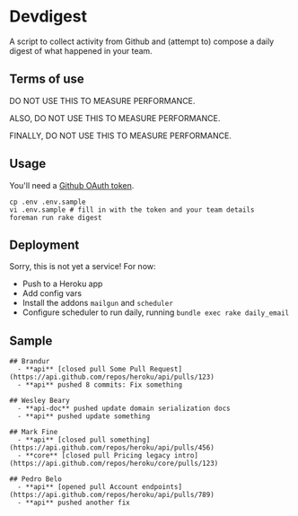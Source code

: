 # Devdigest

A script to collect activity from Github and (attempt to) compose a daily digest of what happened in your team.


## Terms of use

DO NOT USE THIS TO MEASURE PERFORMANCE.

ALSO, DO NOT USE THIS TO MEASURE PERFORMANCE.

FINALLY, DO NOT USE THIS TO MEASURE PERFORMANCE.


## Usage

You'll need a [Github OAuth token](https://help.github.com/articles/creating-an-oauth-token-for-command-line-use).

    cp .env .env.sample
    vi .env.sample # fill in with the token and your team details
    foreman run rake digest


## Deployment

Sorry, this is not yet a service! For now:

  - Push to a Heroku app
  - Add config vars
  - Install the addons `mailgun` and `scheduler`
  - Configure scheduler to run daily, running `bundle exec rake daily_email`


## Sample

    ## Brandur
      - **api** [closed pull Some Pull Request](https://api.github.com/repos/heroku/api/pulls/123)
      - **api** pushed 8 commits: Fix something

    ## Wesley Beary
      - **api-doc** pushed update domain serialization docs
      - **api** pushed update something

    ## Mark Fine
      - **api** [closed pull something](https://api.github.com/repos/heroku/api/pulls/456)
      - **core** [closed pull Pricing legacy intro](https://api.github.com/repos/heroku/core/pulls/123)

    ## Pedro Belo
      - **api** [opened pull Account endpoints](https://api.github.com/repos/heroku/api/pulls/789)
      - **api** pushed another fix

